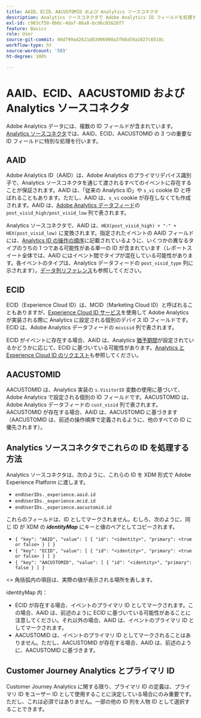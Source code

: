 ```yaml
---
title: AAID、ECID、AACUSTOMID および Analytics ソースコネクタ
description: Analytics ソースコネクタで Adobe Analytics ID フィールドを処理する方法を説明します。
exl-id: c983cf50-0b6c-4daf-86a8-bcd6c01628f7
feature: Basics
role: User
source-git-commit: 46d799ad2621d83906908a3f60a59a1027c6518c
workflow-type: ht
source-wordcount: '503'
ht-degree: 100%

---
```


# AAID、ECID、AACUSTOMID および Analytics ソースコネクタ

Adobe Analytics データには、複数の ID フィールドが含まれています。[Analytics ソースコネクタ](https://experienceleague.adobe.com/docs/experience-platform/sources/ui-tutorials/create/adobe-applications/analytics.html?lang=ja)では、AAID、ECID、AACUSTOMID の 3 つの重要な ID フィールドに特別な処理を行います。

## AAID

Adobe Analytics ID（AAID）は、Adobe Analytics のプライマリデバイス識別子で、Analytics ソースコネクタを通じて渡されるすべてのイベントに存在することが保証されます。AAID は、「従来の Analytics ID」や `s_vi` cookie ID と呼ばれることもあります。ただし、AAID は、`s_vi` cookie が存在しなくても作成されます。AAID は、[Adobe Analytics データフィード](https://experienceleague.adobe.com/docs/analytics/export/analytics-data-feed/data-feed-contents/datafeeds-reference.html?lang=ja#columns%2C-descriptions%2C-and-data-types)の `post_visid_high/post_visid_low` 列で表されます。

Analytics ソースコネクタで、AAID は、`HEX(post_visid_high) + "-" + HEX(post_visid_low)` に変換されます。指定されたイベントの AAID フィールドには、[Analytics ID の操作の順序](https://experienceleague.adobe.com/docs/id-service/using/reference/analytics-reference/analytics-order-of-operations.html?lang=ja%5B%5D)に記載されているように、いくつかの異なるタイプのうちの 1 つである可能性がある単一の ID が含まれています（レポートスイート全体では、AAID にはイベント間でタイプが混在している可能性があります。各イベントのタイプは、Analytics データフィードの `post_visid_type` 列に示されます）。[データ列リファレンス](https://experienceleague.adobe.com/docs/analytics/export/analytics-data-feed/data-feed-contents/datafeeds-reference.html?lang=ja)も参照してください。

## ECID

ECID（Experience Cloud ID）は、MCID（Marketing Cloud ID）と呼ばれることもありますが、[Experience Cloud ID サービス](https://experienceleague.adobe.com/docs/id-service/using/implementation/setup-analytics.html?lang=ja)を使用して Adobe Analytics が実装される際に Analytics に設定される個別のデバイス ID フィールドです。ECID は、Adobe Analytics データフィードの `mcvisid` 列で表されます。

ECID がイベントに存在する場合、AAID は、Analytics [猶予期間](https://experienceleague.adobe.com/docs/id-service/using/reference/analytics-reference/grace-period.html?lang=ja)が設定されているかどうかに応じて、ECID に基づいている可能性があります。[Analytics と Experience Cloud ID のリクエスト](https://experienceleague.adobe.com/docs/id-service/using/reference/analytics-reference/legacy-analytics.html?lang=ja)も参照してください。

## AACUSTOMID

AACUSTOMID は、Analytics 実装の `s.VisitorID` 変数の使用に基づいて、Adobe Analytics で設定される個別の ID フィールドです。AACUSTOMID は、Adobe Analytics データフィードの `cust_visid` 列で表されます。AACUSTOMID が存在する場合、AAID は、AACUSTOMID に基づきます（AACUSTOMID は、前述の操作順序で定義されるように、他のすべての ID に優先されます）。

## Analytics ソースコネクタでこれらの ID を処理する方法

Analytics ソースコネクタは、次のように、これらの ID を XDM 形式で Adobe Experience Platform に渡します。

* `endUserIDs._experience.aaid.id`
* `endUserIDs._experience.mcid.id`
* `endUserIDs._experience.aacustomid.id`

これらのフィールドは、ID としてマークされません。むしろ、次のように、同じ ID が XDM の **_identityMap_** にキーと値のペアとしてコピーされます。

* `{ "key": "AAID", "value": [ { "id": "<identity>", "primary": <true or false> } ] }`
* `{ "key": "ECID", "value": [ { "id": "<identity>", "primary": <true or false> } ] }`
* `{ "key": "AACUSTOMID", "value": [ { "id": "<identity>", "primary": false } ] }`

&lt;> 角括弧内の項目は、実際の値が表示される場所を表します。

identityMap 内：

* ECID が存在する場合、イベントのプライマリ ID としてマークされます。この場合、AAID は、前述のように ECID に基づいている可能性があることに注意してください。それ以外の場合、AAID は、イベントのプライマリ ID としてマークされます。
* AACUSTOMID は、イベントのプライマリ ID としてマークされることはありません。ただし、AACUSTOMID が存在する場合、AAID は、前述のように、AACUSTOMID に基づきます。

## Customer Journey Analytics とプライマリ ID

Customer Journey Analytics に関する限り、プライマリ ID の定義は、プライマリ ID をユーザー ID として使用することに決定している場合にのみ重要です。ただし、これは必須ではありません。一部の他の ID 列を人物 ID として選択することできます。
